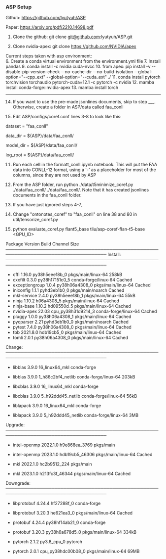 ### ASP Setup

Github: https://github.com/lyutyuh/ASP

Paper: https://arxiv.org/pdf/2210.14698.pdf

1. Clone the github: git clone git@github.com:lyutyuh/ASP.git

2. Clone nvidia-apex: git clone https://github.com/NVIDIA/apex

Current steps taken with asp environment:\
6. Create a conda virtual environment from the environment.yml file
7. Install pandas
9. conda install -c nvidia cuda-nvcc
10. from apex: pip install -v --disable-pip-version-check --no-cache-dir --no-build-isolation --global-option="--cpp_ext" --global-option="--cuda_ext" ./
11. conda install pytorch torchvision torchaudio pytorch-cuda=12.1 -c pytorch -c nvidia
12. mamba install conda-forge::nvidia-apex
13. mamba install torch


----------------
14. If you want to use the pre-made jsonlines documents, skip to step ___. Otherwise, create a folder in ASP/data called faa_conll

15. Edit ASP/configs/coref.conf lines 3-8 to look like this:

   dataset = "faa_conll"

   data_dir = \$\{ASP\}/data/faa_conll/ 
   
   model\_dir = \$\{ASP\}/data/faa_conll/ 
   
   log\_root = \$\{ASP\}/data/faa_conll/

11. Run each cell in the formatt_conll.ipynb notebook. This will put the FAA data into CONLL-12 format, using a '-' as a placeholder for most of the columns, since they are not used by ASP

12. From the ASP folder, run python ./data/t5minimize_coref.py ./data/faa_conll/ ./data/faa_conll/. Note that it has created jsonlines documents in the faa_conll folder.

13. If you have just ignored steps 4-7,

14. Change "ontonotes_coref" to "faa_conll" on line 38 and 80 in util/tensorize_coref.py

16. python evaluate_coref.py flant5_base tliu/asp-coref-flan-t5-base <GPU_ID>



 Package            Version  Build               Channel                    Size
───────────────────────────────────────────────────────────────────────────────────
  Install:
───────────────────────────────────────────────────────────────────────────────────

  + cffi              1.16.0  py38h5eee18b_0      pkgs/main/linux-64        258kB
  + cxxfilt            0.3.0  py38h17151c0_5      conda-forge/linux-64     Cached
  + exceptiongroup     1.0.4  py38h06a4308_0      pkgs/main/linux-64       Cached
  + iniconfig          1.1.1  pyhd3eb1b0_0        pkgs/main/noarch         Cached
  + mkl-service        2.4.0  py38h5eee18b_1      pkgs/main/linux-64         55kB
  + ninja             1.10.2  h06a4308_5          pkgs/main/linux-64       Cached
  + ninja-base        1.10.2  hd09550d_5          pkgs/main/linux-64       Cached
  + nvidia-apex        22.03  cpu_py38h31d9214_3  conda-forge/linux-64     Cached
  + pluggy             1.0.0  py38h06a4308_1      pkgs/main/linux-64       Cached
  + pycparser           2.21  pyhd3eb1b0_0        pkgs/main/noarch         Cached
  + pytest             7.4.0  py38h06a4308_0      pkgs/main/linux-64       Cached
  + tbb             2021.8.0  hdb19cb5_0          pkgs/main/linux-64       Cached
  + tomli              2.0.1  py38h06a4308_0      pkgs/main/linux-64       Cached

  Change:
───────────────────────────────────────────────────────────────────────────────────

  - libblas            3.9.0  16_linux64_mkl      conda-forge                    
  + libblas            3.9.0  1_h86c2bf4_netlib   conda-forge/linux-64      203kB
  - libcblas           3.9.0  16_linux64_mkl      conda-forge                    
  + libcblas           3.9.0  5_h92ddd45_netlib   conda-forge/linux-64       56kB
  - liblapack          3.9.0  16_linux64_mkl      conda-forge                    
  + liblapack          3.9.0  5_h92ddd45_netlib   conda-forge/linux-64        3MB

  Upgrade:
───────────────────────────────────────────────────────────────────────────────────

  - intel-openmp    2022.1.0  h9e868ea_3769       pkgs/main                      
  + intel-openmp    2023.1.0  hdb19cb5_46306      pkgs/main/linux-64       Cached
  - mkl             2022.1.0  hc2b9512_224        pkgs/main                      
  + mkl             2023.1.0  h213fc3f_46344      pkgs/main/linux-64       Cached

  Downgrade:
───────────────────────────────────────────────────────────────────────────────────

  - libprotobuf       4.24.4  hf27288f_0          conda-forge                    
  + libprotobuf       3.20.3  he621ea3_0          pkgs/main/linux-64       Cached
  - protobuf          4.24.4  py38hf14ab21_0      conda-forge                    
  + protobuf          3.20.3  py38h6a678d5_0      pkgs/main/linux-64        334kB
  - pytorch            2.1.2  py3.8_cpu_0         pytorch                        
  + pytorch            2.0.1  cpu_py38hdc00b08_0  pkgs/main/linux-64         69MB


